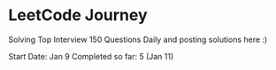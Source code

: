 # LeetCode Journey

Solving Top Interview 150 Questions Daily and posting solutions here :)

Start Date: Jan 9
Completed so far: 5 (Jan 11)
